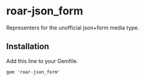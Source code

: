 # roar-json_form

Representers for the unofficial json+form media type.

## Installation

Add this line to your Gemfile.

    gem 'roar-json_form'
